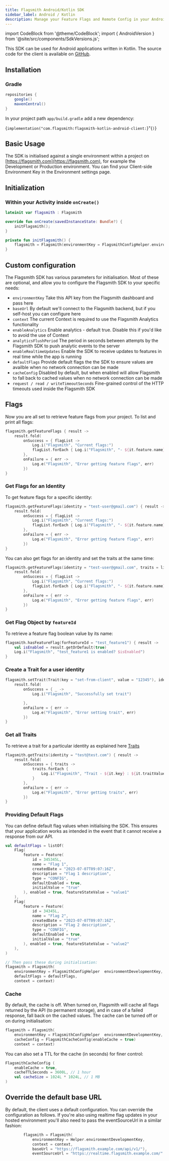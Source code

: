 ```yaml
---
title: Flagsmith Android/Kotlin SDK
sidebar_label: Android / Kotlin
description: Manage your Feature Flags and Remote Config in your Android applications.
---
```


import CodeBlock from '@theme/CodeBlock'; import { AndroidVersion } from '@site/src/components/SdkVersions.js';

This SDK can be used for Android applications written in Kotlin. The source code for the client is available on
[GitHub](https://github.com/Flagsmith/flagsmith-kotlin-android-client/).

## Installation

### Gradle

```groovy
repositories {
    google()
    mavenCentral()
}
```

In your project path `app/build.gradle` add a new dependency:

<CodeBlock>{`implementation("com.flagsmith:flagsmith-kotlin-android-client:`}<AndroidVersion />"{`)`}</CodeBlock>

## Basic Usage

The SDK is initialised against a single environment within a project on [https://flagsmith.com](https://flagsmith.com),
for example the Development or Production environment. You can find your Client-side Environment Key in the Environment
settings page.

## Initialization

### Within your Activity inside `onCreate()`

```kotlin
lateinit var flagsmith : Flagsmith

override fun onCreate(savedInstanceState: Bundle?) {
    initFlagsmith();
}

private fun initFlagsmith() {
    flagsmith = Flagsmith(environmentKey = FlagsmithConfigHelper.environmentDevelopmentKey, context = context)
}
```

## Custom configuration

The Flagsmith SDK has various parameters for initialisation. Most of these are optional, and allow you to configure the
Flagsmith SDK to your specific needs:

- `environmentKey` Take this API key from the Flagsmith dashboard and pass here
- `baseUrl` By default we'll connect to the Flagsmith backend, but if you self-host you can configure here
- `context` The current Context is required to use the Flagsmith Analytics functionality
- `enableAnalytics` Enable analytics - default true. Disable this if you'd like to avoid the use of Context
- `analyticsFlushPeriod` The period in seconds between attempts by the Flagsmith SDK to push analytic events to the
  server
- `enableRealtimeUpdates` Enable the SDK to receive updates to features in real time while the app is running
- `defaultFlags` Provide default flags the the SDK to ensure values are availble when no network connection can be made
- `cacheConfig` Disabled by default, but when enabled will allow Flagsmith to fall back to cached values when no network
  connection can be made
- `request / read / writeTimeoutSeconds` Fine-grained control of the HTTP timeouts used inside the Flagsmith SDK

## Flags

Now you are all set to retrieve feature flags from your project. To list and print all flags:

```kotlin
flagsmith.getFeatureFlags { result ->
    result.fold(
        onSuccess = { flagList ->
            Log.i("Flagsmith", "Current flags:")
            flagList.forEach { Log.i("Flagsmith", "- ${it.feature.name} - enabled: ${it.enabled} value: ${it.featureStateValue ?: "not set"}") }
        },
        onFailure = { err ->
            Log.e("Flagsmith", "Error getting feature flags", err)
        })
}
```

### Get Flags for an Identity

To get feature flags for a specific identity:

```kotlin
flagsmith.getFeatureFlags(identity = "test-user@gmail.com") { result ->
    result.fold(
        onSuccess = { flagList ->
            Log.i("Flagsmith", "Current flags:")
            flagList.forEach { Log.i("Flagsmith", "- ${it.feature.name} - enabled: ${it.enabled} value: ${it.featureStateValue ?: "not set"}") }
        },
        onFailure = { err ->
            Log.e("Flagsmith", "Error getting feature flags", err)
        })
}
```

You can also get flags for an identity and set the traits at the same time:

```kotlin
flagsmith.getFeatureFlags(identity = "test-user@gmail.com", traits = listOf(Trait(key = "set-from-client", value = "12345"))) { result ->
    result.fold(
        onSuccess = { flagList ->
            Log.i("Flagsmith", "Current flags:")
            flagList.forEach { Log.i("Flagsmith", "- ${it.feature.name} - enabled: ${it.enabled} value: ${it.featureStateValue ?: "not set"}") }
        },
        onFailure = { err ->
            Log.e("Flagsmith", "Error getting feature flags", err)
        })
}
```

### Get Flag Object by `featureId`

To retrieve a feature flag boolean value by its name:

```kotlin
flagsmith.hasFeatureFlag(forFeatureId = "test_feature1") { result ->
    val isEnabled = result.getOrDefault(true)
    Log.i("Flagsmith", "test_feature1 is enabled? $isEnabled")
}
```

### Create a Trait for a user identity

```kotlin
flagsmith.setTrait(Trait(key = "set-from-client", value = "12345"), identity = "test@test.com") { result ->
    result.fold(
        onSuccess = { _ ->
            Log.i("Flagsmith", "Successfully set trait")

        },
        onFailure = { err ->
            Log.e("Flagsmith", "Error setting trait", err)
        })
}
```

### Get all Traits

To retrieve a trait for a particular identity as explained here
[Traits](/flagsmith-concepts/identities#identity-traits)

```kotlin
flagsmith.getTraits(identity = "test@test.com") { result ->
    result.fold(
        onSuccess = { traits ->
            traits.forEach {
                Log.i("Flagsmith", "Trait - ${it.key} : ${it.traitValue}")
            }
        },
        onFailure = { err ->
            Log.e("Flagsmith", "Error getting traits", err)
        })
}
```

### Providing Default Flags

You can define default flag values when initialising the SDK. This ensures that your application works as intended in
the event that it cannot receive a response from our API.

```kotlin
val defaultFlags = listOf(
    Flag(
        feature = Feature(
            id = 345345L,
            name = "Flag 1",
            createdDate = "2023‐07‐07T09:07:16Z",
            description = "Flag 1 description",
            type = "CONFIG",
            defaultEnabled = true,
            initialValue = "true"
        ), enabled = true, featureStateValue = "value1"
    ),
    Flag(
        feature = Feature(
            id = 34345L,
            name = "Flag 2",
            createdDate = "2023‐07‐07T09:07:16Z",
            description = "Flag 2 description",
            type = "CONFIG",
            defaultEnabled = true,
            initialValue = "true"
        ), enabled = true, featureStateValue = "value2"
    ),
)

// Then pass these during initialisation:
flagsmith = Flagsmith(
    environmentKey = FlagsmithConfigHelper  environmentDevelopmentKey,
    defaultFlags = defaultFlags,
    context = context)

```

### Cache

By default, the cache is off. When turned on, Flagsmith will cache all flags returned by the API (to permanent storage),
and in case of a failed response, fall back on the cached values. The cache can be turned off or on during
initialisation:

```kotlin
flagsmith = Flagsmith(
    environmentKey = FlagsmithConfigHelper  environmentDevelopmentKey,
    cacheConfig = FlagsmithCacheConfig(enableCache = true)
    context = context)
```

You can also set a TTL for the cache (in seconds) for finer control:

```kotlin
FlagsmithCacheConfig (
    enableCache = true,
    cacheTTLSeconds = 3600L, // 1 hour
    val cacheSize = 1024L * 1024L, // 1 MB
)
```

## Override the default base URL

By default, the client uses a default configuration. You can override the configuration as follows. If you're also using
realtime flag updates in your hosted environment you'll also need to pass the eventSourceUrl in a similar fashion:

```kotlin
        flagsmith = Flagsmith(
            environmentKey = Helper.environmentDevelopmentKey,
            context = context,
            baseUrl = "https://flagsmith.example.com/api/v1/"),
            eventSourceUrl = "https://realtime.flagsmith.example.com/"
```
